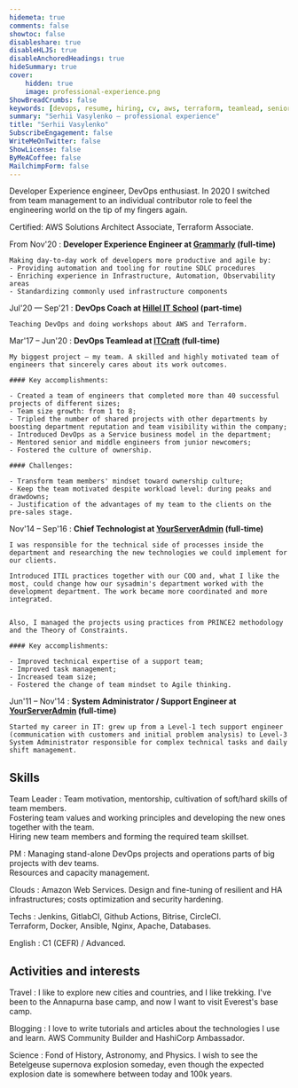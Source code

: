 ```yaml
---
hidemeta: true
comments: false
showtoc: false
disableshare: true
disableHLJS: true
disableAnchoredHeadings: true
hideSummary: true
cover:
    hidden: true
    image: professional-experience.png
ShowBreadCrumbs: false
keywords: [devops, resume, hiring, cv, aws, terraform, teamlead, senior engineer, developer experience]
summary: "Serhii Vasylenko — professional experience"
title: "Serhii Vasylenko"
SubscribeEngagement: false
WriteMeOnTwitter: false
ShowLicense: false
ByMeACoffee: false
MailchimpForm: false
---
```


Developer Experience engineer, DevOps enthusiast. In 2020 I switched from team management to an individual contributor role to feel the engineering world on the tip of my fingers again.

Certified: AWS Solutions Architect Associate, Terraform Associate.

From Nov'20
:   **Developer Experience Engineer at [Grammarly](https://grammarly.com) (full-time)**

    Making day-to-day work of developers more productive and agile by:
    - Providing automation and tooling for routine SDLC procedures
    - Enriching experience in Infrastructure, Automation, Observability areas
    - Standardizing commonly used infrastructure components


Jul'20 — Sep'21
:   **DevOps Coach at [Hillel IT School](https://ithillel.ua/) (part-time)**

    Teaching DevOps and doing workshops about AWS and Terraform.

Mar'17 – Jun'20
:   **DevOps Teamlead at [ITCraft](https://itechcraft.com/blog/clients-amazon-aws-hosting/) (full-time)**

    My biggest project — my team. A skilled and highly motivated team of engineers that sincerely cares about its work outcomes.

    #### Key accomplishments:

    - Created a team of engineers that completed more than 40 successful projects of different sizes;
    - Team size growth: from 1 to 8;
    - Tripled the number of shared projects with other departments by boosting department reputation and team visibility within the company;
    - Introduced DevOps as a Service business model in the department;
    - Mentored senior and middle engineers from junior newcomers;
    - Fostered the culture of ownership.

    #### Challenges:

    - Transform team members' mindset toward ownership culture;
    - Keep the team motivated despite workload level: during peaks and drawdowns;
    - Justification of the advantages of my team to the clients on the pre-sales stage.


Nov'14 – Sep'16
:   **Chief Technologist at [YourServerAdmin](https://yourserveradmin.com/) (full-time)**

    I was responsible for the technical side of processes inside the department and researching the new technologies we could implement for our clients.

    Introduced ITIL practices together with our COO and, what I like the most, could change how our sysadmin's department worked with the development department. The work became more coordinated and more integrated.


    Also, I managed the projects using practices from PRINCE2 methodology and the Theory of Constraints.
    
    #### Key accomplishments:
    
    - Improved technical expertise of a support team;
    - Improved task management;
    - Increased team size;
    - Fostered the change of team mindset to Agile thinking.

Jun'11 – Nov'14
:   **System Administrator / Support Engineer at [YourServerAdmin](https://yourserveradmin.com/) (full-time)**

    Started my career in IT: grew up from a Level-1 tech support engineer (communication with customers and initial problem analysis) to Level-3 System Administrator responsible for complex technical tasks and daily shift management.

Skills
----------------------------------
Team Leader
:   Team motivation, mentorship, cultivation of soft/hard skills of team members.\
Fostering team values and working principles and developing the new ones together with the team.\
Hiring new team members and forming the required team skillset.

PM
:   Managing stand-alone DevOps projects and operations parts of big projects with dev teams.\
Resources and capacity management.

Clouds
:   Amazon Web Services. Design and fine-tuning of resilient and HA infrastructures; costs optimization and security hardening.

Techs
:   Jenkins, GitlabCI, Github Actions, Bitrise, CircleCI.\
Terraform, Docker, Ansible, Nginx, Apache, Databases.

English
:   C1 (CEFR) / Advanced.

Activities and interests
------------------------
Travel
:   I like to explore new cities and countries, and I like trekking. I've been to the Annapurna base camp, and now I want to visit Everest's base camp.

Blogging
:   I love to write tutorials and articles about the technologies I use and learn. AWS Community Builder and HashiCorp Ambassador.

Science
:   Fond of History, Astronomy, and Physics. I wish to see the Betelgeuse supernova explosion someday, even though the expected explosion date is somewhere between today and 100k years. 

